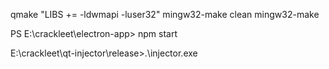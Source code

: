 qmake "LIBS += -ldwmapi -luser32" 
mingw32-make clean
mingw32-make

PS E:\crackleet\electron-app> npm start

E:\crackleet\qt-injector\release>.\injector.exe